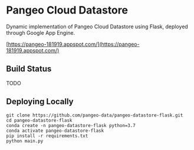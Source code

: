 # Pangeo Cloud Datastore

Dynamic implementation of Pangeo Cloud Datastore using Flask, deployed through Google App Engine.

[https://pangeo-181919.appspot.com/](https://pangeo-181919.appspot.com/)

## Build Status 
TODO

## Deploying Locally
```
git clone https://github.com/pangeo-data/pangeo-datastore-flask.git
cd pangeo-datastore-flask
conda create -n pangeo-datastore-flask python=3.7
conda activate pangeo-datastore-flask
pip install -r requirements.txt
python main.py
```
